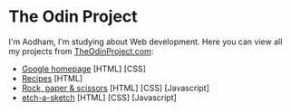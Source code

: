 # The Odin Project

I'm Aodham, I'm studying about Web development. Here you can view all my projects from [TheOdinProject.com](https://www.theodinproject.com):
- [Google homepage](./google_homepage/index.html) \[HTML] \[CSS]
- [Recipes](./recipes/index.html) \[HTML]
- [Rock, paper & scissors](./rock_paper_scissors/index.html) \[HTML] \[CSS] \[Javascript]
- [etch-a-sketch](./etch-a-sketch/index.html) \[HTML] \[CSS] \[Javascript]